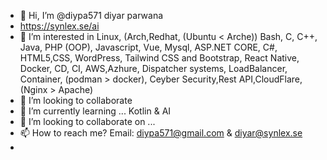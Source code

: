 - 👋 Hi, I’m @diypa571 diyar parwana
- https://synlex.se/ai
- 👀 I’m interested in  Linux, (Arch,Redhat,  (Ubuntu < Arche)) Bash, C, C++, Java, PHP (OOP), Javascript, Vue, Mysql, ASP.NET CORE, C#, HTML5,CSS, WordPress, Tailwind CSS and Bootstrap, React Native, Docker, CD, CI, AWS,Azhure, Dispatcher systems, LoadBalancer, Container, (podman > docker), Ceyber Security,Rest API,CloudFlare, (Nginx > Apache)  
- 💞️ I’m looking to collaborate  
- 🌱 I’m currently learning ...   Kotlin & AI
- 💞️ I’m looking to collaborate on ...
- 📫 How to reach me? Email: diypa571@gmail.com & diyar@synlex.se
- 

<!---
diypa571/diypa571 is a ✨ special ✨ repository because its `README.md` (this file) appears on your GitHub profile.
You can click the Preview link to take a look at your changes.
--->

